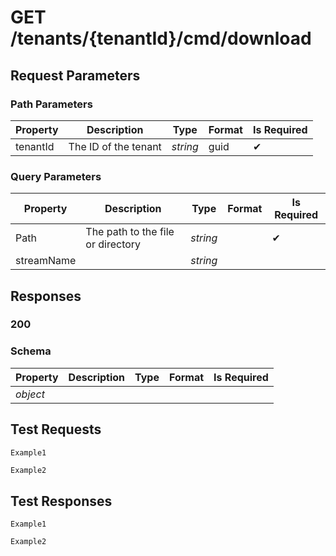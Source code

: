 # **GET**   /tenants/{tenantId}/cmd/download

## __Request Parameters__

### Path Parameters

   | Property | Description          | Type     | Format | Is Required |
   | -------- | -------------------- | -------- | ------ | ----------- |
   | tenantId | The ID of the tenant | _string_ | guid   | ✔           |

### Query Parameters

 | Property   | Description                       | Type     | Format | Is Required |
 | ---------- | --------------------------------- | -------- | ------ | ----------- |
 | Path       | The path to the file or directory | _string_ |        | ✔           |
 | streamName |                                   | _string_ |        |             |

## __Responses__

### __200__

### Schema

| Property | Description | Type | Format | Is Required |
| -------- | ----------- | ---- | ------ | ----------- |
| _object_ |             |      |        |             |

## __Test Requests__

```cURL tab= 
Example1
```

```C# tab=
Example2
```

## __Test Responses__

```cURL tab= 
Example1
```

```C# tab=
Example2
```

